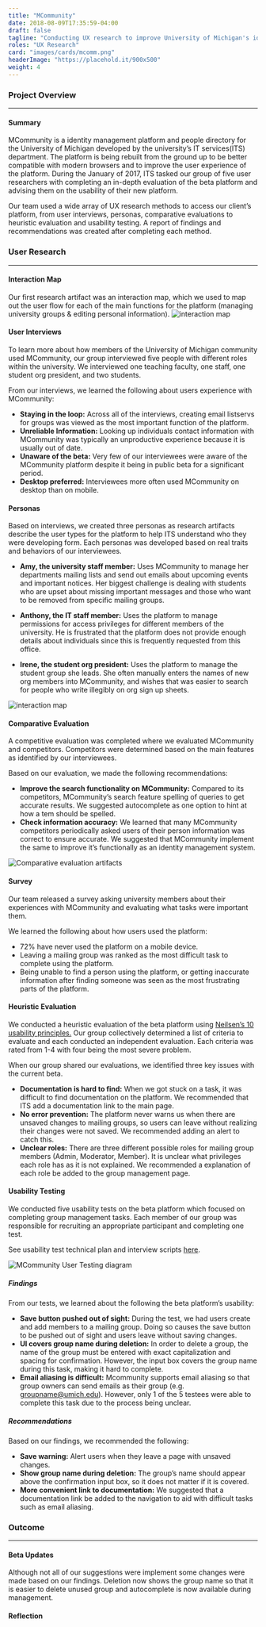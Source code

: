 ```yaml
---
title: "MCommunity"
date: 2018-08-09T17:35:59-04:00
draft: false
tagline: "Conducting UX research to improve University of Michigan's identity management system."
roles: "UX Research"
card: "images/cards/mcomm.png"
headerImage: "https://placehold.it/900x500"
weight: 4
---
```

### Project Overview
---
#### Summary
MCommunity is a identity management platform and people directory for the University of Michigan developed by the university’s IT services(ITS) department. The platform is being rebuilt from the ground up to be better compatible with modern browsers and to improve the user experience of the platform. During the January of 2017, ITS tasked our group of five user researchers with completing an in-depth evaluation of the beta platform and advising them on the usability of their new platform.

Our team used a wide array of UX research methods to access our client’s platform, from user interviews, personas, comparative evaluations to heuristic evaluation and usability testing. A report of findings and recommendations was created after completing each method.


### User Research
---
#### Interaction Map
Our first research artifact was an interaction map, which we used to map out the user flow for each of the main functions for the platform (managing university groups & editing personal information).
![interaction map](/images/project-assets/mcomm-map.jpg)

#### User Interviews
To learn more about how members of the University of Michigan community used MCommunity, our group interviewed five people with different roles within the university. We interviewed one teaching faculty, one staff, one student org president, and two students.

From our interviews, we learned the following about users experience with MCommunity:

* **Staying in the loop:** Across all of the interviews, creating email listservs for groups was viewed as the most important function of the platform.
* **Unreliable Information:** Looking up individuals contact information with MCommunity was typically an unproductive experience because it is usually out of date.
* **Unaware of the beta:** Very few of our interviewees were aware of the MCommunity platform despite it being in public beta for a significant period.
* **Desktop preferred:** Interviewees more often used MCommunity on desktop than on mobile.

#### Personas
Based on interviews, we created three personas as research artifacts describe the user types for the platform to help ITS understand who they were developing form. Each personas was developed based on real traits and behaviors of our interviewees.

* **Amy, the university staff member:** Uses MCommunity to manage her departments mailing lists and send out emails about upcoming events and important notices. Her biggest challenge is dealing with students who are upset about missing important messages and those who want to be removed from specific mailing groups.

* **Anthony, the IT staff member:** Uses the platform to manage permissions for access privileges for different members of the university. He is frustrated that the platform does not provide enough details about individuals since this is frequently requested from this office.

* **Irene, the student org president:** Uses the platform to manage the student group she leads. She often manually enters the names of new org members into MCommunity, and wishes that was easier to search for people who write illegibly on org sign up sheets.

![interaction map](/images/project-assets/mcomm-personas.png)

#### Comparative Evaluation
A competitive evaluation was completed where we evaluated MCommunity and competitors. Competitors were determined based on the main features as identified by our interviewees.

Based on our evaluation, we made the following recommendations:

* **Improve the search functionality on MCommunity:** Compared to its competitors, MCommunity’s search feature spelling of queries to get accurate results. We suggested autocomplete as one option to hint at how a tem should be spelled.
* **Check information accuracy:** We learned that many MCommunity competitors periodically asked users of their person information was correct to ensure accurate. We suggested that MCommunity implement the same to improve it’s functionally as an identity management system.

![Comparative evaluation artifacts](/images/project-assets/mcomm-eval.png)

#### Survey
Our team released a survey asking university members about their experiences with MCommunity and evaluating what tasks were important them.

We learned the following about how users used the platform:

* 72% have never used the platform on a mobile device.
* Leaving a mailing group was ranked as the most difficult task to complete using the platform.
* Being unable to find a person using the platform, or getting inaccurate information after finding someone was seen as the most frustrating parts of the platform.

#### Heuristic Evaluation

We conducted a heuristic evaluation of the beta platform using [Neilsen’s 10 usability principles.](https://www.nngroup.com/articles/ten-usability-heuristics/) Our group collectively determined a list of criteria to evaluate and each conducted an independent evaluation. Each criteria was rated from 1-4 with four being the most severe problem.

When our group shared our evaluations, we identified three key issues with the current beta.

* **Documentation is hard to find:** When we got stuck on a task, it was difficult to find documentation on the platform. We recommended that ITS add a documentation link to the main page.
* **No error prevention:** The platform never warns us when there are unsaved changes to mailing groups, so users can leave without realizing their changes were not saved. We recommended adding an alert to catch this.
* **Unclear roles:** There are three different possible roles for mailing group members (Admin, Moderator, Member). It is unclear what privileges each role has as it is not explained. We recommended a explanation of each role be added to the group management page.

#### Usability Testing
We conducted five usability tests on the beta platform which focused on completing group management tasks. Each member of our group was responsible for recruiting an appropriate participant and completing one test.

See usability test technical plan and interview scripts <a href="../../documents/mcommunity-plan.pdf" target="_blank">here</a>.

![MCommunity User Testing diagram](/images/project-assets/mcomm-usertest.png)

##### Findings
From our tests, we learned about the following the beta platform’s usability:

* **Save button pushed out of sight:** During the test, we had users create and add members to a mailing group. Doing so causes the save button to be pushed out of sight and users leave without saving changes.
* **UI covers group name during deletion:** In order to delete a group, the name of the group must be entered with exact capitalization and spacing for confirmation. However, the input box covers the group name during this task, making it hard to complete.
* **Email aliasing is difficult:** Mcommunity supports email aliasing so that group owners can send emails as their group (e.g. groupname@umich.edu). However, only 1 of the 5 testees were able to complete this task due to the process being unclear.

##### Recommendations
Based on our findings, we recommended the following:

* **Save warning:** Alert users when they leave a page with unsaved changes.
* **Show group name during deletion:** The group’s name should appear above the confirmation input box, so it does not matter if it is covered.
* **More convenient link to documentation:** We suggested that a documentation link be added to the navigation to aid with difficult tasks such as email aliasing.


### Outcome
---
#### Beta Updates

Although not all of our suggestions were implement some changes were made based on our findings. Deletion now shows the group name so that it is easier to delete unused group and autocomplete is now available during management.

#### Reflection
